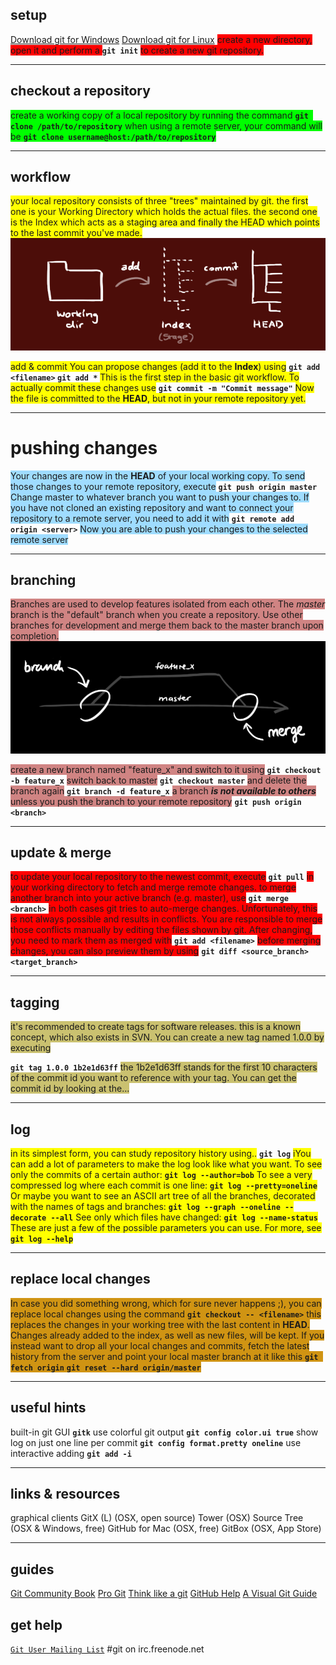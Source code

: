 


## **setup**
[Download git for Windows](http://msysgit.github.io/)
[Download git for Linux](http://git-scm.com/book/en/Getting-Started-Installing-Git)
<span style="background-color: #ff0000">
create a new directory, open it and perform a </span>
**`git init`**
<span style="background-color: #ff0000">to create a new git repository.</span>
* * *
## **checkout a repository**
<span style="background-color: #00ff00">create a working copy of a local repository by running the command
**`git clone /path/to/repository`**
when using a remote server, your command will be
**`git clone username@host:/path/to/repository`**
</span>
* * *
## **workflow**
<span style="background-color: #ffff00">your local repository consists of three "trees" maintained by git. the first one is your Working Directory which holds the actual files. the second one is the Index which acts as a staging area and finally the HEAD which points to the last commit you've made.</span>
![b52d9786187ed0db638745e11bdf4090.png](./_resources/b52d9786187ed0db638745e11bdf4090.png)

<span style="background-color: #ffff00">add & commit
You can propose changes (add it to the **Index**) using</span>
**`git add <filename>`
`git add *`**
<span style="background-color: #ffff00">This is the first step in the basic git workflow. To actually commit these changes use</span>
**`git commit -m "Commit message"`**
<span style="background-color: #ffff00">Now the file is committed to the **HEAD**, but not in your remote repository yet.</span>
* * *
# **pushing changes**
<span style="background-color: #9fdcff">Your changes are now in the **HEAD** of your local working copy. To send those changes to your remote repository, execute</span>
**`git push origin master`**
<span style="background-color: #9fdcff">Change master to whatever branch you want to push your changes to.
If you have not cloned an existing repository and want to connect your repository to a remote server, you need to add it with</span>
**`git remote add origin <server>`**
<span style="background-color: #9fdcff">Now you are able to push your changes to the selected remote server</span>
* * *
## **branching**
<span style="background-color: #d08483">Branches are used to develop features isolated from each other. The *master* branch is the "default" branch when you create a repository. Use other branches for development and merge them back to the master branch upon completion.</span>
![e42b346f36ac217ca2cd6a383cf049ae.png](./_resources/e42b346f36ac217ca2cd6a383cf049ae.png)

<span style="background-color: #d08483">create a new branch named "feature_x" and switch to it using</span>
**`git checkout -b feature_x`**
<span style="background-color: #d08483">switch back to master</span>
**`git checkout master`**
<span style="background-color: #d08483">and delete the branch again</span>
**`git branch -d feature_x`**
<span style="background-color: #d08483">a branch ***is not available to others*** unless you push the branch to your remote repository</span>
**`git push origin <branch>`**
* * *
## **update & merge**
<span style="background-color: #ff0000">to update your local repository to the newest commit, execute</span>
**`git pull`**
<span style="background-color: #ff0000">in your working directory to fetch and merge remote changes.
to merge another branch into your active branch (e.g. master), use</span>
**`git merge <branch>`**
<span style="background-color: #ff0000">in both cases git tries to auto-merge changes. Unfortunately, this is not always possible and results in conflicts. You are responsible to merge those conflicts manually by editing the files shown by git. After changing, you need to mark them as merged with</span>
**`git add <filename>`**
<span style="background-color: #ff0000">before merging changes, you can also preview them by using</span>
**`git diff <source_branch> <target_branch>`**

* * *
## **tagging**
<span style="background-color: #cac170">
it's recommended to create tags for software releases. this is a known concept, which also exists in SVN. You can create a new tag named 1.0.0 by executing</span>

**`git tag 1.0.0 1b2e1d63ff`**
<span style="background-color: #cac170">
the 1b2e1d63ff stands for the first 10 characters of the commit id you want to reference with your tag. You can get the commit id by looking at the...</span>
* * *
## **log**
<span style="background-color: #ffff00">in its simplest form, you can study repository history using..</span> **`git log`**
<span style="background-color: #ffff00">iYou can add a lot of parameters to make the log look like what you want. To see only the commits of a certain author:
**`git log --author=bob`**
To see a very compressed log where each commit is one line:
**`git log --pretty=oneline`**
Or maybe you want to see an ASCII art tree of all the branches, decorated with the names of tags and branches:
**`git log --graph --oneline --decorate --all`**
See only which files have changed:
**`git log --name-status`**
These are just a few of the possible parameters you can use. For more, see **`git log --help`**
</span>
* * *
## **replace local changes**
<span style="background-color: #d09413">In case you did something wrong, which for sure never happens ;), you can replace local changes using the command
**`git checkout -- <filename>`**
this replaces the changes in your working tree with the last content in **HEAD**. Changes already added to the index, as well as new files, will be kept.
If you instead want to drop all your local changes and commits, fetch the latest history from the server and point your local master branch at it like this
**`git fetch origin`**
**`git reset --hard origin/master`**
</span>
* * *
## **useful hints**
built-in git GUI **`gitk`**
use colorful git output **`git config color.ui true`**
show log on just one line per commit **`git config format.pretty oneline`**
use interactive adding **`git add -i`**
* * *
## **links & resources**
graphical clients
GitX (L) (OSX, open source)
Tower (OSX)
Source Tree (OSX & Windows, free)
GitHub for Mac (OSX, free)
GitBox (OSX, App Store)
* * *
## guides
[Git Community Book](http://book.git-scm.com/)
[Pro Git](http://progit.org/book/)
[Think like a git](http://think-like-a-git.net/)
[GitHub Help](http://help.github.com/)
[A Visual Git Guide](http://marklodato.github.io/visual-git-guide/index-en.html)
## get help
[`Git User Mailing List`](http://groups.google.com/group/git-users/)
#git on irc.freenode.net
